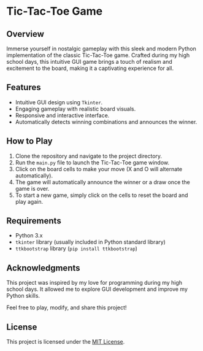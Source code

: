 # Tic-Tac-Toe Game

## Overview

Immerse yourself in nostalgic gameplay with this sleek and modern Python implementation of the classic Tic-Tac-Toe game. Crafted during my high school days, this intuitive GUI game brings a touch of realism and excitement to the board, making it a captivating experience for all.

## Features

- Intuitive GUI design using `Tkinter`.
- Engaging gameplay with realistic board visuals.
- Responsive and interactive interface.
- Automatically detects winning combinations and announces the winner.

## How to Play

1. Clone the repository and navigate to the project directory.
2. Run the `main.py` file to launch the Tic-Tac-Toe game window.
3. Click on the board cells to make your move (X and O will alternate automatically).
4. The game will automatically announce the winner or a draw once the game is over.
5. To start a new game, simply click on the cells to reset the board and play again.

## Requirements

- Python 3.x
- `tkinter` library (usually included in Python standard library)
- `ttkbootstrap` library (`pip install ttkbootstrap`)


## Acknowledgments

This project was inspired by my love for programming during my high school days. It allowed me to explore GUI development and improve my Python skills.

Feel free to play, modify, and share this project!

## License

This project is licensed under the [MIT License](LICENSE).
